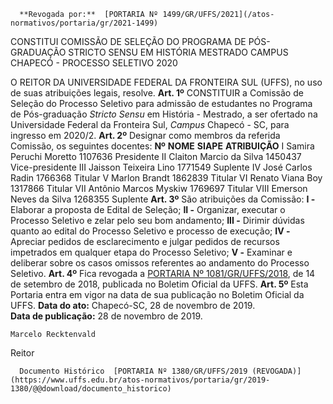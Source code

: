       **Revogada por:**  [PORTARIA Nº 1499/GR/UFFS/2021](/atos-normativos/portaria/gr/2021-1499) 

   CONSTITUI COMISSÃO DE SELEÇÃO DO PROGRAMA DE PÓS-GRADUAÇÃO STRICTO SENSU EM HISTÓRIA MESTRADO CAMPUS CHAPECÓ - PROCESSO SELETIVO 2020  

 O REITOR DA UNIVERSIDADE FEDERAL DA FRONTEIRA SUL (UFFS), no uso de suas atribuições legais, resolve.   **Art. 1º**  CONSTITUIR a Comissão de Seleção do Processo Seletivo para admissão de estudantes no Programa de Pós-graduação *Stricto Sensu*  em História - Mestrado, a ser ofertado na Universidade Federal da Fronteira Sul, *Campus*  Chapecó - SC, para ingresso em 2020/2.   **Art. 2º**  Designar como membros da referida Comissão, os seguintes docentes:     **Nº**    **NOME**   **SIAPE**   **ATRIBUIÇÃO**     I   Samira Peruchi Moretto   1107636   Presidente     II   Claiton Marcio da Silva   1450437   Vice-presidente     III   Jaisson Teixeira Lino   1771549   Suplente     IV   José Carlos Radin   1766368   Titular     V   Marlon Brandt   1862839   Titular     VI   Renato Viana Boy   1317866   Titular     VII   Antônio Marcos Myskiw   1769697   Titular     VIII   Emerson Neves da Silva   1268355   Suplente       **Art. 3º**  São atribuições da Comissão: **I -**  Elaborar a proposta de Edital de Seleção; **II -**  Organizar, executar o Processo Seletivo e zelar pelo seu bom andamento; **III -**  Dirimir dúvidas quanto ao edital do Processo Seletivo e processo de execução; **IV -**  Apreciar pedidos de esclarecimento e julgar pedidos de recursos impetrados em qualquer etapa do Processo Seletivo; **V -**  Examinar e deliberar sobre os casos omissos referentes ao andamento do Processo Seletivo.   **Art. 4º**  Fica revogada a [PORTARIA Nº 1081/GR/UFFS/2018](https://www.uffs.edu.br/atos-normativos/portaria/gr/2018-1081), de 14 de setembro de 2018, publicada no Boletim Oficial da UFFS.   **Art. 5º**  Esta Portaria entra em vigor na data de sua publicação no Boletim Oficial da UFFS.        **Data do ato:** Chapecó-SC, 28 de novembro de 2019.   
 **Data de publicação:**  28 de novembro de 2019. 

    Marcelo Recktenvald   
 Reitor 

      Documento Histórico  [PORTARIA Nº 1380/GR/UFFS/2019 (REVOGADA)](https://www.uffs.edu.br/atos-normativos/portaria/gr/2019-1380/@@download/documento_historico)     
      